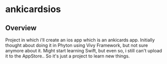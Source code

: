 # ankicardsios

## Overview
Project in which i'll create an ios app which is an ankicards app.
Initially thought about doing it in Phyton using Vivy Framework, but not sure anymore about it.
Might start learning Swift, but even so, i still can't upload it to the AppStore..
So it's just a project to learn new things.
